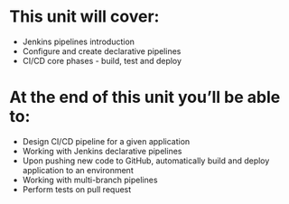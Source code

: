 # This unit will cover:

- Jenkins pipelines introduction
- Configure and create declarative pipelines
- CI/CD core phases - build, test and deploy


# At the end of this unit you’ll be able to:

- Design CI/CD pipeline for a given application
- Working with Jenkins declarative pipelines
- Upon pushing new code to GitHub, automatically build and deploy application to an environment
- Working with multi-branch pipelines 
- Perform tests on pull request 
